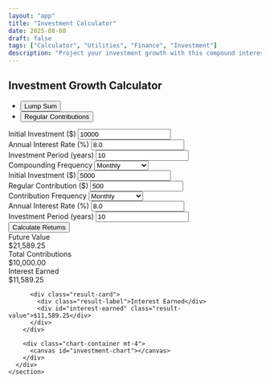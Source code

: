```yaml
---
layout: "app"
title: "Investment Calculator"
date: 2025-08-08
draft: false
tags: ["Calculator", "Utilities", "Finance", "Investment"]
description: "Project your investment growth with this compound interest calculator."
---
```

<main class="min-vh-100 d-flex align-items-center justify-content-center">
  <div class="calc-wrap">
    <section class="card shadow-lg border-0 h-100">
      <div class="card-header bg-transparent">
        <h1 class="h4 mb-0 text-center">Investment Growth Calculator</h1>
      </div>
      <div class="card-body">
        <ul class="nav nav-tabs" id="calculatorTabs" role="tablist">
          <li class="nav-item" role="presentation">
            <button class="nav-link active" id="lump-sum-tab" data-bs-toggle="tab" data-bs-target="#lump-sum-panel" type="button" role="tab">
              Lump Sum
            </button>
          </li>
          <li class="nav-item" role="presentation">
            <button class="nav-link" id="regular-contribution-tab" data-bs-toggle="tab" data-bs-target="#regular-contribution-panel" type="button" role="tab">
              Regular Contributions
            </button>
          </li>
        </ul>
        <div class="tab-content p-3 bg-light rounded-bottom" id="calculatorTabContent">
          <div class="tab-pane fade show active" id="lump-sum-panel" role="tabpanel">
            <div class="mb-3">
              <label for="initial-investment" class="form-label">Initial Investment ($)</label>
              <input type="number" class="form-control" id="initial-investment" value="10000">
            </div>
            <div class="mb-3">
              <label for="interest-rate-lump" class="form-label">Annual Interest Rate (%)</label>
              <input type="number" class="form-control" id="interest-rate-lump" step="0.1" value="8.0">
            </div>
            <div class="mb-3">
              <label for="investment-time-lump" class="form-label">Investment Period (years)</label>
              <input type="number" class="form-control" id="investment-time-lump" value="10">
            </div>
            <div class="mb-3">
              <label for="compound-frequency" class="form-label">Compounding Frequency</label>
              <select class="form-select" id="compound-frequency">
                <option value="1">Annually</option>
                <option value="2">Semi-Annually</option>
                <option value="4">Quarterly</option>
                <option value="12" selected>Monthly</option>
                <option value="365">Daily</option>
              </select>
            </div>
          </div>
          <div class="tab-pane fade" id="regular-contribution-panel" role="tabpanel">
            <div class="mb-3">
              <label for="initial-investment-reg" class="form-label">Initial Investment ($)</label>
              <input type="number" class="form-control" id="initial-investment-reg" value="5000">
            </div>
            <div class="mb-3">
              <label for="contribution-amount" class="form-label">Regular Contribution ($)</label>
              <input type="number" class="form-control" id="contribution-amount" value="500">
            </div>
            <div class="mb-3">
              <label for="contribution-frequency" class="form-label">Contribution Frequency</label>
              <select class="form-select" id="contribution-frequency">
                <option value="12" selected>Monthly</option>
                <option value="4">Quarterly</option>
                <option value="2">Semi-Annually</option>
                <option value="1">Annually</option>
              </select>
            </div>
            <div class="mb-3">
              <label for="interest-rate-reg" class="form-label">Annual Interest Rate (%)</label>
              <input type="number" class="form-control" id="interest-rate-reg" step="0.1" value="8.0">
            </div>
            <div class="mb-3">
              <label for="investment-time-reg" class="form-label">Investment Period (years)</label>
              <input type="number" class="form-control" id="investment-time-reg" value="10">
            </div>
          </div>
        </div>
        <div class="text-center my-3">
          <button id="calculate" class="btn btn-primary px-4">Calculate Returns</button>
        </div>
        <div class="results mt-4">
          <div class="result-card">
            <div class="result-label">Future Value</div>
            <div id="future-value" class="result-value">$21,589.25</div>
          </div>
          <div class="result-card">
            <div class="result-label">Total Contributions</div>
            <div id="total-contributions" class="result-value">$10,000.00</div>
          </div>
          <div class="result-card">
            <div class="result-label">Interest Earned</div>
            <div id="interest-earned" class="result-value">$11,589.25</div>
          </div>
        </div>
        <div class="chart-container mt-4">
          <canvas id="investment-chart"></canvas>
        </div>
      </div>
    </section>
  </div>
</main>
          </div>
          
          <div class="result-card">
            <div class="result-label">Interest Earned</div>
            <div id="interest-earned" class="result-value">$11,589.25</div>
          </div>
        </div>
        
        <div class="chart-container mt-4">
          <canvas id="investment-chart"></canvas>
        </div>
      </div>
    </section>
  </div>
</main>

